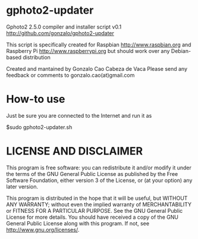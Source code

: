 gphoto2-updater
===============

Gphoto2 2.5.0 compiler and installer script v0.1
http://github.com/gonzalo/gphoto2-updater

This script is specifically created for Raspbian http://www.raspbian.org
and Raspberry Pi http://www.raspberrypi.org but should work over any 
Debian-based distribution

Created and mantained by Gonzalo Cao Cabeza de Vaca
Please send any feedback or comments to gonzalo.cao(at)gmail.com


How-to use
==========
Just be sure you are connected to the Internet and run it as

$sudo gphoto2-updater.sh


LICENSE AND DISCLAIMER
======================

This program is free software: you can redistribute it and/or modify
it under the terms of the GNU General Public License as published by
the Free Software Foundation, either version 3 of the License, or
(at your option) any later version.

This program is distributed in the hope that it will be useful,
but WITHOUT ANY WARRANTY; without even the implied warranty of
MERCHANTABILITY or FITNESS FOR A PARTICULAR PURPOSE.  See the
GNU General Public License for more details.
You should have received a copy of the GNU General Public License
along with this program.  If not, see <http://www.gnu.org/licenses/>.


